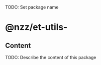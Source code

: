 TODO: Set package name

# @nzz/et-utils-<package-name>

## Content

TODO: Describe the content of this package
